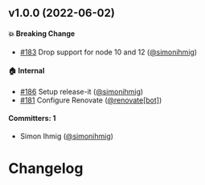 
## v1.0.0 (2022-06-02)

#### :boom: Breaking Change
* [#183](https://github.com/kaliber5/ember-cli-deploy-cloudformation/pull/183) Drop support for node 10 and 12 ([@simonihmig](https://github.com/simonihmig))

#### :house: Internal
* [#186](https://github.com/kaliber5/ember-cli-deploy-cloudformation/pull/186) Setup release-it ([@simonihmig](https://github.com/simonihmig))
* [#181](https://github.com/kaliber5/ember-cli-deploy-cloudformation/pull/181) Configure Renovate ([@renovate[bot]](https://github.com/apps/renovate))

#### Committers: 1
- Simon Ihmig ([@simonihmig](https://github.com/simonihmig))

# Changelog
